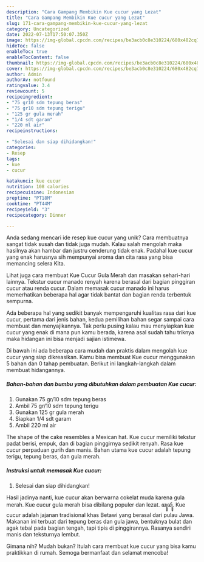 ```yaml
---
description: "Cara Gampang Membikin Kue cucur yang Lezat"
title: "Cara Gampang Membikin Kue cucur yang Lezat"
slug: 171-cara-gampang-membikin-kue-cucur-yang-lezat
category: Uncategorized
date: 2022-07-13T17:50:07.350Z
image: https://img-global.cpcdn.com/recipes/be3acb0c8e310224/680x482cq70/kue-cucur-foto-resep-utama.jpg
hideToc: false
enableToc: true
enableTocContent: false
thumbnail: https://img-global.cpcdn.com/recipes/be3acb0c8e310224/680x482cq70/kue-cucur-foto-resep-utama.jpg
cover: https://img-global.cpcdn.com/recipes/be3acb0c8e310224/680x482cq70/kue-cucur-foto-resep-utama.jpg
author: Admin
authorAv: notfound
ratingvalue: 3.4
reviewcount: 5
recipeingredient:
- "75 gr10 sdm tepung beras"
- "75 gr10 sdm tepung terigu"
- "125 gr gula merah"
- "1/4 sdt garam"
- "220 ml air"
recipeinstructions:

- "Selesai dan siap dihidangkan!"
categories:
- Resep
tags:
- kue
- cucur

katakunci: kue cucur 
nutrition: 108 calories
recipecuisine: Indonesian
preptime: "PT18M"
cooktime: "PT44M"
recipeyield: "3"
recipecategory: Dinner

---
```





Anda sedang mencari ide resep kue cucur yang unik? Cara membuatnya sangat tidak susah dan tidak juga mudah. Kalau salah mengolah maka hasilnya akan hambar dan justru cenderung tidak enak. Padahal kue cucur yang enak harusnya sih mempunyai aroma dan cita rasa yang bisa memancing selera Kita.





Lihat juga cara membuat Kue Cucur Gula Merah dan masakan sehari-hari lainnya. Tekstur cucur manado renyah karena berasal dari bagian pinggiran cucur atau renda cucur. Dalam memasak cucur manado ini harus memerhatikan beberapa hal agar tidak bantat dan bagian renda terbentuk sempurna.

Ada beberapa hal yang sedikit banyak mempengaruhi kualitas rasa dari kue cucur, pertama dari jenis bahan, kedua pemilihan bahan segar sampai cara membuat dan menyajikannya. Tak perlu pusing kalau mau menyiapkan kue cucur yang enak di mana pun kamu berada, karena asal sudah tahu triknya maka hidangan ini bisa menjadi sajian istimewa.






Di bawah ini ada beberapa cara mudah dan praktis dalam mengolah kue cucur yang siap dikreasikan. Kamu bisa membuat Kue cucur menggunakan 5 bahan dan 0 tahap pembuatan. Berikut ini langkah-langkah dalam membuat hidangannya.

<!--inarticleads1-->

##### Bahan-bahan dan bumbu yang dibutuhkan dalam pembuatan Kue cucur:

1. Gunakan 75 gr/10 sdm tepung beras
1. Ambil 75 gr/10 sdm tepung terigu
1. Gunakan 125 gr gula merah
1. Siapkan 1/4 sdt garam
1. Ambil 220 ml air


The shape of the cake resembles a Mexican hat. Kue cucur memiliki tekstur padat berisi, empuk, dan di bagian pinggirnya sedikit renyah. Rasa kue cucur perpaduan gurih dan manis. Bahan utama kue cucur adalah tepung terigu, tepung beras, dan gula merah. 

<!--inarticleads2-->

##### Instruksi untuk memasak Kue cucur:


1. Selesai dan siap dihidangkan!

Hasil jadinya nanti, kue cucur akan berwarna cokelat muda karena gula merah. Kue cucur gula merah bisa dibilang populer dan lezat. ꦕꦸꦕꦸꦂ. Kue cucur adalah jajanan tradisional khas Betawi yang berasal dari pulau Jawa. Makanan ini terbuat dari tepung beras dan gula jawa, bentuknya bulat dan agak tebal pada bagian tengah, tapi tipis di pinggirannya. Rasanya sendiri manis dan teksturnya lembut. 

Gimana nih? Mudah bukan? Itulah cara membuat kue cucur yang bisa kamu praktikkan di rumah. Semoga bermanfaat dan selamat mencoba!
